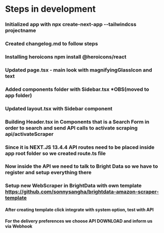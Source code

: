 # Steps in development

### Initialized app with npx create-next-app --tailwindcss projectname

### Created changelog.md to follow steps

### Installing heroicons npm install @heroicons/react

### Updated page.tsx - main look with magnifyingGlassIcon and text

### Added components folder with Sidebar.tsx \*OBS(moved to app folder)

### Updated layout.tsx with Sidebar component

### Building Header.tsx in Components that is a Search Form in order to search and send API calls to activate scraping api/activateScraper

### Since it is NEXT.JS 13.4.4 API routes need to be placed inside app root folder so we created route.ts file

### Now inside the API we need to talk to Bright Data so we have to register and setup everything there

### Setup new WebScraper in BrightData with own template https://github.com/sonnysangha/brightdata-amazon-scraper-template

#### After creating template click integrate with system option, test with API

#### For the delivery preferences we choose API DOWNLOAD and inform us via Webhook
